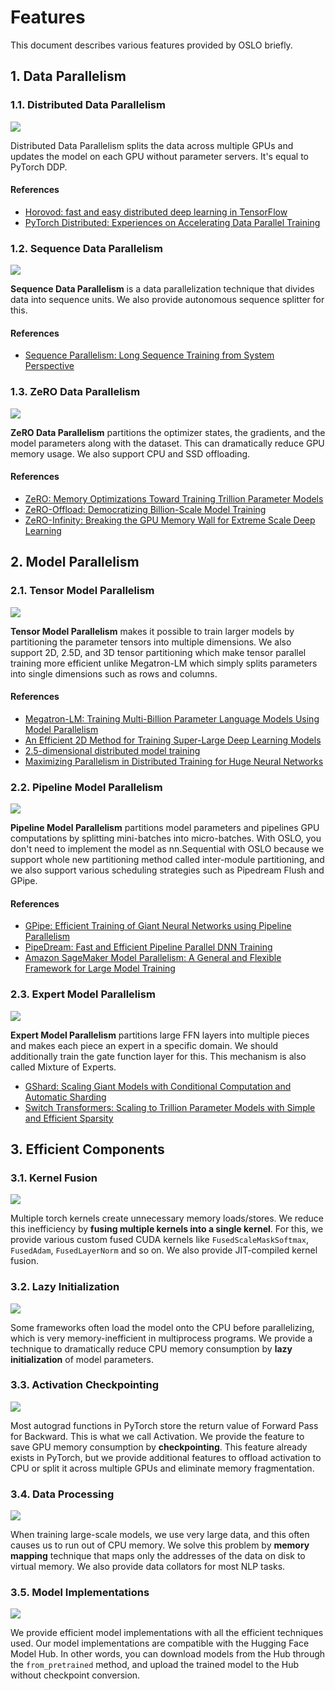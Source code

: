 # Features
This document describes various features provided by OSLO briefly.

## 1. Data Parallelism
### 1.1. Distributed Data Parallelism

![](https://user-images.githubusercontent.com/38183241/166163261-4c2d5ada-f9bc-44ae-824b-2e2ed82af909.png)

Distributed Data Parallelism splits the data across multiple GPUs and updates the model on each GPU without parameter servers. It's equal to PyTorch DDP.

#### References
- [Horovod: fast and easy distributed deep learning in TensorFlow](https://arxiv.org/abs/1802.05799)
- [PyTorch Distributed: Experiences on Accelerating Data Parallel Training](https://arxiv.org/abs/2006.15704)

### 1.2. Sequence Data Parallelism
![](https://user-images.githubusercontent.com/38183241/166163539-c51f4bf2-0713-4162-add4-b0b1405a9164.png)

**Sequence Data Parallelism** is a data parallelization technique that divides data into sequence units. 
We also provide autonomous sequence splitter for this.

#### References
- [Sequence Parallelism: Long Sequence Training from System Perspective](https://arxiv.org/abs/2105.13120)

### 1.3. ZeRO Data Parallelism

![](https://user-images.githubusercontent.com/38183241/166165692-fc230a94-14cd-43e7-9a82-47a48b3dc2ee.png)

**ZeRO Data Parallelism** partitions the optimizer states, the gradients, and the model parameters along with the dataset. 
This can dramatically reduce GPU memory usage. We also support CPU and SSD offloading.

#### References
- [ZeRO: Memory Optimizations Toward Training Trillion Parameter Models](https://arxiv.org/abs/1910.02054)
- [ZeRO-Offload: Democratizing Billion-Scale Model Training]()
- [ZeRO-Infinity: Breaking the GPU Memory Wall for Extreme Scale Deep Learning](https://arxiv.org/abs/2104.07857)

## 2. Model Parallelism
### 2.1. Tensor Model Parallelism

![](https://user-images.githubusercontent.com/38183241/166164559-618593f0-79fd-440e-b906-31025b5ca6ad.png)

**Tensor Model Parallelism** makes it possible to train larger models by partitioning the parameter tensors into multiple dimensions.
We also support 2D, 2.5D, and 3D tensor partitioning which make tensor parallel training more efficient unlike Megatron-LM which simply splits parameters into single dimensions such as rows and columns.

#### References
- [Megatron-LM: Training Multi-Billion Parameter Language Models Using Model Parallelism](https://arxiv.org/abs/1909.08053)
- [An Efficient 2D Method for Training Super-Large Deep Learning Models](https://arxiv.org/abs/2104.05343)
- [2.5-dimensional distributed model training](https://arxiv.org/abs/2105.14500)
- [Maximizing Parallelism in Distributed Training for Huge Neural Networks](https://arxiv.org/abs/2105.14450)

### 2.2. Pipeline Model Parallelism

![](https://user-images.githubusercontent.com/38183241/166164859-98c339a8-1629-42d4-a733-2d9e4cb9c3a9.png)

**Pipeline Model Parallelism** partitions model parameters and pipelines GPU computations by splitting mini-batches into micro-batches.
With OSLO, you don't need to implement the model as nn.Sequential with OSLO because we support whole new partitioning method called inter-module partitioning,
and we also support various scheduling strategies such as Pipedream Flush and GPipe.

#### References
- [GPipe: Efficient Training of Giant Neural Networks using Pipeline Parallelism](https://arxiv.org/abs/1811.06965)
- [PipeDream: Fast and Efficient Pipeline Parallel DNN Training](https://arxiv.org/abs/1806.03377)
- [Amazon SageMaker Model Parallelism: A General and Flexible Framework for Large Model Training](https://arxiv.org/abs/2111.05972)

### 2.3. Expert Model Parallelism
![](https://user-images.githubusercontent.com/38183241/166165620-f57e996f-7e7a-43e0-8140-a1e86ebbc4e2.png)

**Expert Model Parallelism** partitions large FFN layers into multiple pieces and makes each piece an expert in a specific domain. 
We should additionally train the gate function layer for this. This mechanism is also called Mixture of Experts.

- [GShard: Scaling Giant Models with Conditional Computation and Automatic Sharding](https://arxiv.org/abs/2006.16668)
- [Switch Transformers: Scaling to Trillion Parameter Models with Simple and Efficient Sparsity](https://arxiv.org/abs/2101.03961)

## 3. Efficient Components 
### 3.1. Kernel Fusion

![](https://user-images.githubusercontent.com/38183241/166166013-8615e4da-93ba-46b6-b5dd-acc9deb900c7.png)

Multiple torch kernels create unnecessary memory loads/stores. 
We reduce this inefficiency by **fusing multiple kernels into a single kernel**. 
For this, we provide various custom fused CUDA kernels like `FusedScaleMaskSoftmax`, `FusedAdam`, `FusedLayerNorm` and so on. 
We also provide JIT-compiled kernel fusion.

### 3.2. Lazy Initialization
![](https://user-images.githubusercontent.com/38183241/166166564-3ed630ae-3f0b-4297-b189-3db51b007cad.png)

Some frameworks often load the model onto the CPU before parallelizing, which is very memory-inefficient in multiprocess programs. 
We provide a technique to dramatically reduce CPU memory consumption by **lazy initialization** of model parameters.

### 3.3. Activation Checkpointing

![](https://user-images.githubusercontent.com/38183241/166166846-cd0a06a6-3bf9-4b0b-a223-9a3b94818ce5.png)

Most autograd functions in PyTorch store the return value of Forward Pass for Backward. 
This is what we call Activation. We provide the feature to save GPU memory consumption by **checkpointing**. 
This feature already exists in PyTorch, but we provide additional features to offload activation to CPU or split it across multiple GPUs and eliminate memory fragmentation.

### 3.4. Data Processing

![](https://t1.daumcdn.net/cfile/tistory/23133B4F5754232522)

When training large-scale models, we use very large data, and this often causes us to run out of CPU memory. 
We solve this problem by **memory mapping** technique that maps only the addresses of the data on disk to virtual memory. 
We also provide data collators for most NLP tasks.

### 3.5. Model Implementations

![](https://time-to-reinvent.com/wp-content/uploads/2022/02/rectangle_large_type_2_6b3d7a7cdfb3af98774ab76a8aa9ef03.png)

We provide efficient model implementations with all the efficient techniques used. 
Our model implementations are compatible with the Hugging Face Model Hub. 
In other words, you can download models from the Hub through the `from_pretrained` method, and upload the trained model to the Hub without checkpoint conversion.